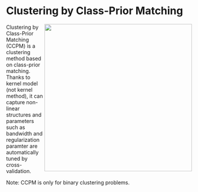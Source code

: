Clustering by Class-Prior Matching
============

<img src="https://github.com/nkt1546789/LSPClusterer/blob/master/circles.png" align="right" height="400" width="400" >

Clustering by Class-Prior Matching (CCPM) is a clustering method based on class-prior matching. 
Thanks to kernel model (not kernel method), it can capture non-linear structures and parameters such as bandwidth and regularization paramter are automatically tuned by cross-validation. 

Note: CCPM is only for binary clustering problems.


